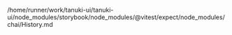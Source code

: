 /home/runner/work/tanuki-ui/tanuki-ui/node_modules/storybook/node_modules/@vitest/expect/node_modules/chai/History.md